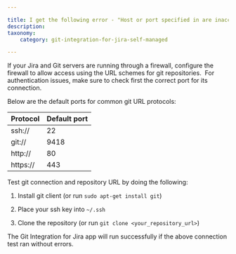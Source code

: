 ```yaml
---

title: I get the following error - "Host or port specified in are inaccessible". Do I also need a git instance on the Jira server?
description:
taxonomy:
    category: git-integration-for-jira-self-managed

---
```



If your Jira and Git servers are running through a firewall, configure the firewall to allow access using the URL schemes for git repositories.  For authentication issues, make sure to check first the correct port for its connection.

Below are the default ports for common git URL protocols:

| **Protocol** | **Default port** |
| --- | --- |
| ssh:// | 22  |
| git:// | 9418 |
| http:// | 80  |
| https:// | 443 |

  
Test git connection and repository URL by doing the following:

1.  Install git client (or run `sudo apt-get install git`)
    
2.  Place your ssh key into `~/.ssh`
    
3.  Clone the repository (or run `git clone <your_repository_url>`)
    

The Git Integration for Jira app will run successfully if the above connection test ran without errors.
